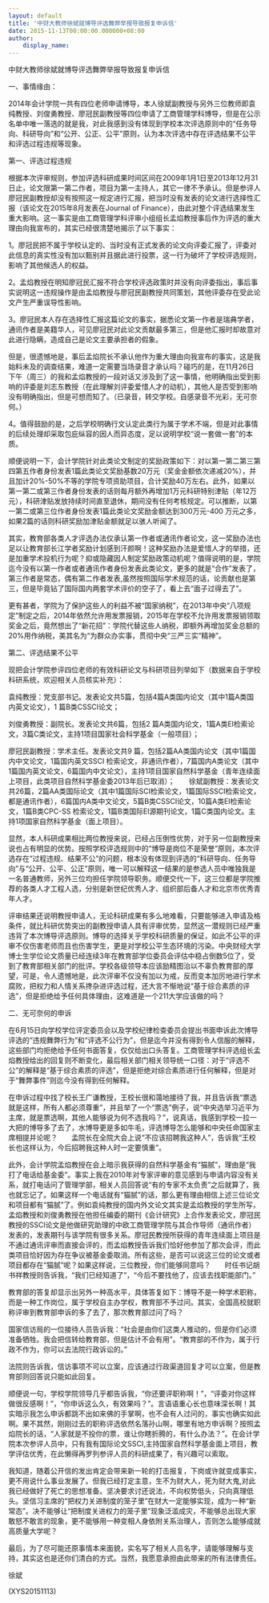 ```yaml
---
layout: default
title: '中财大教师徐斌就博导评选舞弊举报导致报复申诉信'
date: 2015-11-13T00:00:00.000000+08:00
author:
    display_name: 
---
```


中财大教师徐斌就博导评选舞弊举报导致报复申诉信

一、事情缘由：

2014年会计学院一共有四位老师申请博导，本人徐斌副教授与另外三位教师即袁纯教授、刘俊勇教授、廖冠民副教授等四位申请了工商管理学科博导，但是在公示名单中唯一落选的就是我，对此我感到没有体现到学校本次评选原则中的“任务导向、科研导向”和“公开、公正、公平”原则，认为本次评选中存在评选结果不公平和评选过程违规等现象。

第一、评选过程违规

根据本次评审规则，参加评选科研成果时间区间在2009年1月1日至2013年12月31日止，论文限第一第二作者，项目为第一主持人，其它一律不予承认。但是参评人廖冠民副教授却没有按照这一规定进行汇报，把当时没有发表的论文进行选择性汇报（该论文在2015年8月发表在Journal of Finance），由此对整个评选结果发生重大影响。这一事实是由工商管理学科评审小组组长孟焰教授事后作为评选的重大理由向我宣布的，其实已经很清楚地揭示了以下事实：

1。廖冠民把不属于学校认定的、当时没有正式发表的论文向评委汇报了，评委对此信息的真实性没有加以甄别并且据此进行投票，这一行为破坏了学校评选规则，影响了其他候选人的权益。

2。孟焰教授在明知廖冠民汇报不符合学校评选政策时并没有向评委指出，事后事实说明这一违规操作是由孟焰教授与廖冠民副教授共同策划，其他评委存在受此论文产生严重误导性影响。

3。廖冠民本人存在选择性汇报这篇论文的事实，据悉论文第一作者是瑞典学者，通讯作者是美籍华人，可见廖冠民对此论文贡献最多第三，但是他汇报时却故意对此进行隐瞒，造成自己是论文主要承担者的假象。

但是，很遗憾地是，事后孟焰院长不承认他作为重大理由向我宣布的事实，这是我始料未及的调查结果，难道一定需要当场录音才承认吗？碰巧的是，在11月26日下午（周三）的我和孟焰教授的一段对话又涉及到了这一事情，他明确指出受到影响的评委是刘志东教授（在此理解刘评委爱惜人才的动机），其他人是否受到影响没有明确指出，但是可想而知了。（已录音，转交学校。自感录音不光彩，无可奈何。）

4。值得鼓励的是，之后学校明确行文认定此类行为属于学术不端，但是对此事情的后续处理却采取包庇纵容的因人而异态度，足以说明学校“说一套做一套”的本质。

顺便说明一下，会计学院针对此类论文制定的奖励政策如下：对以第一第二第三第四第五作者身份发表1篇此类论文奖励基数20万元（奖金金额依次递减20%），并且加计20%-50%不等的学院专项资助项目，合计奖励40万左右。此外，如果以第一第二或第三作者身份发表的话则每月额外再增加1万元科研特别津贴（年12万元），科研津贴发放持续时间直至退休，期间没有任何考核规定。可以推断，以第一第二或第三位作者身份发表1篇此类论文奖励金额达到300万元-400 万元之多，如果2篇的话则科研奖励加津贴金额就足以骇人听闻了。

其实，教育部各类人才评选办法仅承认第一作者或通讯作者论文，这一奖励办法也足以让教育部长江学者奖励计划感到汗颜啊！这种奖励办法是爱惜人才的举措，还是加重学术投机行为呢？抑或隐藏因人制定奖励政策动机呢？值得说明的是，学院迄今没有以第一作者或者通讯作者身份发表此类论文，更多的就是“合作”发表了，第三作者是常态，偶有第二作者发表,虽然按照国际学术规范的话，论贡献也是第三，但是毕竟钻了国际国内两套学术评价的空子了，看上去“面子过得去了”。

更有甚者，学院为了保护这些人的利益不被“国家纳税”，在2013年中央“八项规定”制定之后，2014年依然允许用发票报销，2015年在学校不允许用发票报销领取奖金之后，竟然想出了“新花招”：学院代替这些人纳税，即额外再增加奖金总额的20%用作纳税，美其名为“为群众办实事，贯彻中央“三严三实”精神”。

第二、评选结果不公平

现把会计学院参评四位老师的有效科研论文与科研项目列举如下（数据来自于学校科研系统，欢迎相关人员核实补充）：

袁纯教授：党支部书记。发表论文共5篇，包括4篇A类国内论文（其中1篇A类国内英文论文），1 篇B类CSSCI论文；

刘俊勇教授：副院长。发表论文共6篇，包括2 篇A类国内论文，1篇A类EI检索论文，3篇C类论文，主持1项目国家社会科学基金（一般项目）；

廖冠民副教授：学术主任。发表论文共9 篇，包括2篇AA类国内论文（其中1篇国内中文论文，1篇国内英文SSCI 检索论文，非通讯作者），7篇国内A类论文（其中1篇国内英文论文，6篇国内中文论文），主持1项目国家自然科学基金（青年连续面上项目，此类项目自然科学基金委2013年后已取消）；　　徐斌副教授：发表论文共26篇，2篇AA类国际论文（其中1篇国际SCI检索论文，1篇国际SSCI检索论文，都是通讯作者），6篇国内A类中文论文，5篇B类CSSCI论文，10篇A类EI检索论文，1篇B类CPC-SS 检索论文，1篇B类国际EI源期刊论文，1篇C类国内论文。主持1项国家自然科学基金（面上项目）。

显然，本人科研成果相比两位教授来说，已经占压倒性优势，对于另一位副教授来说也占有明显的优势。按照学校评选规则中的“博导是岗位不是荣誉”原则，本次评选存在“过程违规、结果不公”的问题，根本没有体现到评选的“科研导向、任务导向”与“公开、公平、公正”原则，唯一可以解释这一结果的是参选人员中唯独我是一名普通教师，另外三位均担任学院领导职务。顺便交代一下，这三位都是学院推荐的各类人才工程人选，分别是新世纪优秀人才、组织部后备人才和北京市优秀青年人才。

评审结果还说明教授申请人，无论科研成果有多么地难看，只要能够进入申请及格条件，就比科研优势突出的副教授申请人具有评审优势，显然这一潜规则已经严重违背了本次博导评选原则。博导的选择关乎学校科研质量的保证，如此不公平的评审不仅伤害老师而且也伤害学生，更是对学校公平生态环境的污染。中央财经大学博士生学位论文质量已经连续3年在教育部学位委员会评估中稳占倒数5位了，受到了教育部相关部门的批评。学校各级领导本应该励精图治以不辜负教育部的厚望，可是，令人遗憾地是，此次评审不仅没有加以为戒，反而变本加厉地进行学术腐败，把权力和人情关系搀杂进评选过程，还大言不惭地说“基于综合素质的评选”，但是拒绝给予任何具体理由，这难道是一个211大学应该做的吗？

二、无可奈何的申诉

在6月15日向学校学位评定委员会以及学校纪律检查委员会提出书面申诉此次博导评选的“违规舞弊行为”和“评选不公行为”，但是迄今并没有得到令人信服的解释，这些部门均拒绝给予任何书面答复，仅仅给出口头答复。工商管理学科评选组长孟焰教授给出的回复则不断变化，最后相关部门相关领导统一口径：对于“评选不公”的解释是“基于综合素质的评选”，但是拒绝对综合素质进行任何解释，但是对于“舞弊事件”则迄今没有得到任何解释。

在申诉过程中找了校长王广谦教授，王校长很和蔼地接待了我，并且告诉我“票选就是这样，所有人都必须尊重”，并且举了一个“票选”例子，说“中央选举习近平为主席，就是票选啊，其他人能够说为何不选我吗？”，说真话，我感到学校一拉一大把的博导多了去了，水博导更是多如牛毛，评选博导怎么能够和中央任命国家主席相提并论呢？　　孟院长在全院大会上说“不应该招聘我这种人”，告诉我“王校长也这样认为，今后招聘我这种人时一定要慎重”。

此外，会计学院孟焰教授在会上暗示我获得的自然科学基金有“猫腻”，理由是“我打了电话给基金委”。事实上我在2010年对专家评审的意见感到与申请内容没有关系，就打电话问了管理学部，相关人员回答说“有的专家不太负责”之后就算了，我也就忘记了。如果这样一个电话就有“猫腻”的话，那么更有理由相信上述三位论文和项目都有“猫腻”了。例如袁纯教授的国内外文论文其实是孟焰教授的学生所写，孟焰教授和刘俊勇教授在他担任编委的期刊《会计研究》上合作发表论文，廖冠民教授的SSCI论文是他做研究助理的中欧工商管理学院与其合作导师（通讯作者）发表的，发表期刊与该学院有很多关系。廖冠民教授所获得的青年连续面上项目是不通过通讯评审而直接会评的，而孟焰教授告诉我们恰好他参加了那次会评，而此类项目恰好因为存在争议被基金委取消。所有这些，是否可以说这三位的论文或者项目都存在“猫腻”呢？如果这样说，三位教授，你们能够同意吗？　　时任书记胡书祥教授则告诉我，“我们已经知道了”，“今后不要找他了，应该去找职能部门。”

教育部的答复却显示出另外一种高水平，具体答复如下：博导不是一种学术职称，而是一种工作岗位，属于学校自主办学权，教育部不予过问。其实，全国高校就职称评审到教育部申诉的多了去了，那次教育部过问了吗？

国家信访局的一位接待人员告诉我：“社会是由你们这类人推动的，但是你们必须准备牺牲。我会把信转给教育部，但是估计不会有用”。“教育部的不作为，属于行政不作为，你可以去法院行政诉讼的。”

法院则告诉我，信访事项不可以立案，应该通过行政渠道回复才可以立案，但是教育部则回答说只能如此回复。

顺便说一句，学校学院领导几乎都告诉我，“你还要评职称啊！”，“评委对你这样做很反感啊！”，“你申诉这么久，有效果吗？”。言语语重心长也意味深长啊！其实暗示我怎么申诉都跳不出如来佛的手掌啊，也不会有人过问的，事实也确实如此啊。果不其然，刚刚过去的职称评选依然名落孙山啊，哪里有地方申诉啊？按照孟焰院长的话，“人家就是不投你的票，谁让你瞎折腾的，有什么办法？”。在会计学院本次参评人员中，只有我有国际论文SSCI,主持国家自然科学基金面上项目，教学评估优秀，在此懒得再罗列参评人员的科研成果了，有兴趣可以索取。

我知道，随着公开信的发出肯定会带来新一轮的打击报复，下岗或许就变成事实，更不用说什么事业发展了。但我已经打定主意，生不为财大人，死为财大鬼,对此我已经做好了死亡的思想准备。坚决要求讨还说法，不向权势低头，只向真理低头。坚信习主席的“把权力关进制度的笼子里”在财大一定能够实现，成为一种“新常态”。决不能够让“把制度关进权力的笼子里”现象泛滥成灾，不能够总出现大家敢怒不敢言的现象，更不能够用一种变相人身依附关系治理人，否则怎么能够成就高质量大学呢？

最后，为了尽可能还原事情本来面貌，实名写了相关人员名字，请能够理解与支持，其实这也是还你们清白的方式。当然，我愿意承担由此带来的所有法律责任。

徐斌

(XYS20151113)

